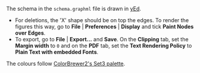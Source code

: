 The schema in the `schema.graphml` file is drawn in [yEd](http://yed.yworks.com/).
* For deletions, the 'X' shape should be on top the edges. To render the figures this way, go to **File** | **Preferences** | **Display** and tick **Paint Nodes over Edges**.
* To export, go to **File** | **Export...** and **Save**. On the **Clipping** tab, set the **Margin width** to `0` and on the **PDF** tab, set the **Text Rendering Policy** to **Plain Text with embedded Fonts**.

The colours follow [ColorBrewer2's Set3 palette](http://colorbrewer2.org/#type=qualitative&scheme=Set3&n=12).
